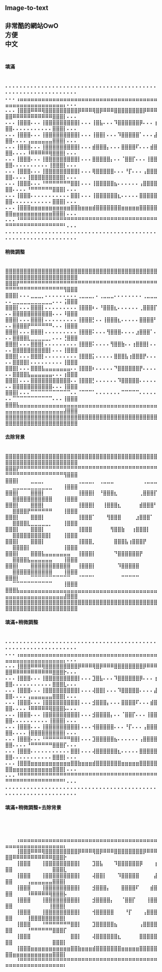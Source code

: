 <h2>Image-to-text<h2>
非常酷的網站OwO <br>
方便 <br>
中文 <br>
<br>
<h3>填滿<h3> <br>
⠄⠄⠄⠄⠄⠄⠄⠄⠄⠄⠄⠄⠄⠄⠄⠄⠄⠄⠄⠄⠄⠄⠄⠄⠄⠄⠄⠄⠄⠄⠄⠄⠄⠄⠄⠄⠄⠄⠄⠄⠄⠄⠄⠄⠄⠄⠄⠄⠄⠄⠄⠄⠄⠄⠄⠄⠄⠄⠄⠄⠄⠄
⠄⠄⠄⢠⣤⣤⣤⣤⣤⣤⣤⣤⣤⣤⣤⣤⣤⣤⣤⣤⣤⣤⣤⣤⣤⣤⣤⣤⣤⣤⣤⣤⣤⣤⣤⣤⣤⣤⣤⣤⣤⣤⣤⣤⣤⣤⣤⣤⣤⣤⣤⣤⣤⣤⣤⣤⣤⣤⡄⠄⠄⠄
⠄⠄⠄⢸⣿⣿⣿⠿⠿⠿⢿⣿⣿⣿⣿⣿⣿⣿⣿⣿⡿⠿⠿⠿⢿⣿⡿⠿⠿⠿⣿⣿⣿⣿⣿⣿⣿⣿⡿⠿⠿⠿⣿⣿⠿⠿⠿⠿⠿⠿⠿⠿⠿⠿⠿⣿⣿⣿⡇⠄⠄⠄
⠄⠄⠄⢸⣿⣿⣿⠄⠄⠄⢸⣿⣿⣿⣿⣿⣿⣿⣿⣿⡇⠄⠄⠄⢸⣿⣧⠄⠄⠄⠹⣿⣿⣿⣿⣿⣿⡿⠄⠄⠄⢰⣿⣿⠄⠄⠄⠄⠄⠄⠄⠄⠄⠄⠄⣿⣿⣿⡇⠄⠄⠄
⠄⠄⠄⢸⣿⣿⣿⠄⠄⠄⢸⣿⣿⣿⣿⣿⣿⣿⣿⣿⡇⠄⠄⠄⢸⣿⣿⡇⠄⠄⠄⠹⣿⣿⣿⣿⣿⠁⠄⠄⠄⣼⣿⣿⠄⠄⠄⠄⢠⣤⣤⣤⣤⣤⣤⣿⣿⣿⡇⠄⠄⠄
⠄⠄⠄⢸⣿⣿⣿⠄⠄⠄⢸⣿⣿⣿⣿⣿⣿⣿⣿⣿⡇⠄⠄⠄⣾⣿⣿⣿⡄⠄⠄⠄⣿⣿⣿⣿⠏⠄⠄⠄⣾⣿⣿⣿⠄⠄⠄⠄⠸⠿⠿⠿⠿⠿⢿⣿⣿⣿⡇⠄⠄⠄
⠄⠄⠄⢸⣿⣿⣿⠄⠄⠄⢸⣿⣿⣿⣿⣿⣿⣿⣿⣿⡇⠄⠄⠄⣿⣿⣿⣿⣿⡄⠄⠄⠈⣿⣿⡏⠄⠄⠄⢸⣿⣿⣿⣿⠄⠄⠄⠄⠄⠄⠄⠄⠄⠄⢸⣿⣿⣿⡇⠄⠄⠄
⠄⠄⠄⢸⣿⣿⣿⠄⠄⠄⢸⣿⣿⣿⣿⣿⣿⣿⣿⣿⡇⠄⠄⠄⢿⣿⣿⣿⣿⣿⠄⠄⠄⠘⡏⠄⠄⠄⢠⣿⣿⣿⣿⣿⠄⠄⠄⠄⢸⣿⣿⣿⣿⣿⣿⣿⣿⣿⡇⠄⠄⠄
⠄⠄⠄⢸⣿⣿⣿⠄⠄⠄⠘⠛⠛⠛⠛⠛⠛⠛⣿⣿⡇⠄⠄⠄⢸⣿⣿⣿⣿⣿⣦⠄⠄⠄⠄⠄⠄⢠⣿⣿⣿⣿⣿⣿⠄⠄⠄⠄⠘⠛⠛⠛⠛⠛⠛⣿⣿⣿⡇⠄⠄⠄
⠄⠄⠄⢸⣿⣿⣿⠄⠄⠄⠄⠄⠄⠄⠄⠄⠄⠄⣿⣿⡇⠄⠄⠄⢸⣿⣿⣿⣿⣿⣿⣆⠄⠄⠄⠄⠄⣿⣿⣿⣿⣿⣿⣿⠄⠄⠄⠄⠄⠄⠄⠄⠄⠄⠄⣿⣿⣿⡇⠄⠄⠄
⠄⠄⠄⢸⣿⣿⣿⣶⣶⣶⣶⣶⣶⣶⣶⣶⣶⣶⣿⣿⣷⣶⣶⣶⣾⣿⣿⣿⣿⣿⣿⣿⣶⣶⣶⣶⣶⣿⣿⣿⣿⣿⣿⣿⣶⣶⣶⣶⣶⣶⣶⣶⣶⣶⣶⣿⣿⣿⡇⠄⠄⠄
⠄⠄⠄⠘⠛⠛⠛⠛⠛⠛⠛⠛⠛⠛⠛⠛⠛⠛⠛⠛⠛⠛⠛⠛⠛⠛⠛⠛⠛⠛⠛⠛⠛⠛⠛⠛⠛⠛⠛⠛⠛⠛⠛⠛⠛⠛⠛⠛⠛⠛⠛⠛⠛⠛⠛⠛⠛⠛⠃⠄⠄⠄
⠄⠄⠄⠄⠄⠄⠄⠄⠄⠄⠄⠄⠄⠄⠄⠄⠄⠄⠄⠄⠄⠄⠄⠄⠄⠄⠄⠄⠄⠄⠄⠄⠄⠄⠄⠄⠄⠄⠄⠄⠄⠄⠄⠄⠄⠄⠄⠄⠄⠄⠄⠄⠄⠄⠄⠄⠄⠄⠄⠄⠄⠄
<h3>稍微調整<h3> <br>
⣿⣿⣿⣿⣿⣿⣿⣿⣿⣿⣿⣿⣿⣿⣿⣿⣿⣿⣿⣿⣿⣿⣿⣿⣿⣿⣿⣿⣿⣿⣿⣿⣿⣿⣿⣿⣿⣿⣿⣿⣿⣿⣿⣿⣿⣿⣿⣿⣿⣿⣿⣿⣿⣿⣿⣿⣿⣿⣿⣿⣿⣿
⣿⣿⣿⡟⠛⠛⠛⠛⠛⠛⠛⠛⠛⠛⠛⠛⠛⠛⠛⠛⠛⠛⠛⠛⠛⠛⠛⠛⠛⠛⠛⠛⠛⠛⠛⠛⠛⠛⠛⠛⠛⠛⠛⠛⠛⠛⠛⠛⠛⠛⠛⠛⠛⠛⠛⠛⠛⠛⢻⣿⣿⣿
⣿⣿⣿⡇⠄⠄⠄⣀⣀⣀⡀⠄⠄⠄⠄⠄⠄⠄⠄⠄⢀⣀⣀⣀⡀⠄⢀⣀⣀⣀⠄⠄⠄⠄⠄⠄⠄⠄⢀⣀⣀⣀⠄⠄⣀⣀⣀⣀⣀⣀⣀⣀⣀⣀⣀⠄⠄⠄⢨⣿⣿⣿
⣿⣿⣿⡇⠄⠄⠄⣿⣿⣿⡇⠄⠄⠄⠄⠄⠄⠄⠄⠄⢸⣿⣿⣿⠆⠄⠘⣿⣿⣿⣆⠄⠄⠄⠄⠄⠄⢀⣿⣿⣿⡏⠄⠄⣿⣿⣿⣿⣿⣿⣿⣿⣿⣿⣿⠄⠄⠄⠸⣿⣿⣿
⣿⣿⣿⡇⠄⠄⠄⣿⣿⣿⡇⠄⠄⠄⠄⠄⠄⠄⠄⠄⢸⣿⣿⣿⡃⠄⠄⢸⣿⣿⣿⣆⠄⠄⠄⠄⠄⣿⣿⣿⣿⠃⠄⠄⣿⣿⣿⣿⡟⠛⠛⠛⠛⠛⠛⠄⠄⠄⢸⣿⣿⣿
⣿⣿⣿⡇⠄⠄⠄⣿⣿⣿⡇⠄⠄⠄⠄⠄⠄⠄⠄⠄⢸⣿⣿⣿⠅⠄⠄⠄⢻⣿⣿⣿⠄⠄⠄⠄⣰⣿⣿⣿⠁⠄⠄⠄⣿⣿⣿⣿⣇⣀⣀⣀⣀⣀⡀⠄⠄⠄⢘⣿⣿⣿
⣿⣿⣿⡇⠄⠄⠄⣿⣿⣿⡇⠄⠄⠄⠄⠄⠄⠄⠄⠄⢸⣿⣿⣿⠅⠄⠄⠄⠄⢻⣿⣿⣷⠄⠄⢰⣿⣿⣿⡇⠄⠄⠄⠄⣿⣿⣿⣿⣿⣿⣿⣿⣿⣿⡇⠄⠄⠄⢸⣿⣿⣿
⣿⣿⣿⡇⠄⠄⠄⣿⣿⣿⡇⠄⠄⠄⠄⠄⠄⠄⠄⠄⢸⣿⣿⣿⡅⠄⠄⠄⠄⠄⣿⣿⣿⣧⢰⣿⣿⣿⡟⠄⠄⠄⠄⠄⣿⣿⣿⣿⡇⠄⠄⠄⠄⠄⠄⠄⠄⠄⢸⣿⣿⣿
⣿⣿⣿⡇⠄⠄⠄⣿⣿⣿⣧⣤⣤⣤⣤⣤⣤⣤⠄⠄⢸⣿⣿⣿⠆⠄⠄⠄⠄⠄⠙⣿⣿⣿⣿⣿⣿⡟⠄⠄⠄⠄⠄⠄⣿⣿⣿⣿⣧⣤⣤⣤⣤⣤⣤⠄⠄⠄⢰⣿⣿⣿
⣿⣿⣿⡇⠄⠄⠄⣿⣿⣿⣿⣿⣿⣿⣿⣿⣿⣿⠄⠄⢸⣿⣿⣿⡃⠄⠄⠄⠄⠄⠄⠹⣿⣿⣿⣿⣿⠄⠄⠄⠄⠄⠄⠄⣿⣿⣿⣿⣿⣿⣿⣿⣿⣿⣿⠄⠄⠄⢸⣿⣿⣿
⣿⣿⣿⡇⠄⠄⠄⠉⠉⠉⠉⠉⠉⠉⠉⠉⠉⠉⠄⠄⠈⠉⠉⠉⠁⠄⠄⠄⠄⠄⠄⠄⠉⠉⠉⠉⠉⠄⠄⠄⠄⠄⠄⠄⠉⠉⠉⠉⠉⠉⠉⠉⠉⠉⠉⠄⠄⠄⢸⣿⣿⣿
⣿⣿⣿⣧⣤⣤⣤⣤⣤⣤⣤⣤⣤⣤⣤⣤⣤⣤⣤⣤⣤⣤⣤⣤⣤⣤⣤⣤⣤⣤⣤⣤⣤⣤⣤⣤⣤⣤⣤⣤⣤⣤⣤⣤⣤⣤⣤⣤⣤⣤⣤⣤⣤⣤⣤⣤⣤⣤⣼⣿⣿⣿
⣿⣿⣿⣿⣿⣿⣿⣿⣿⣿⣿⣿⣿⣿⣿⣿⣿⣿⣿⣿⣿⣿⣿⣿⣿⣿⣿⣿⣿⣿⣿⣿⣿⣿⣿⣿⣿⣿⣿⣿⣿⣿⣿⣿⣿⣿⣿⣿⣿⣿⣿⣿⣿⣿⣿⣿⣿⣿⣿⣿⣿⣿
 <h3>去除背景<h3> <br>
⣿⣿⣿⣿⣿⣿⣿⣿⣿⣿⣿⣿⣿⣿⣿⣿⣿⣿⣿⣿⣿⣿⣿⣿⣿⣿⣿⣿⣿⣿⣿⣿⣿⣿⣿⣿⣿⣿⣿⣿⣿⣿⣿⣿⣿⣿⣿⣿⣿⣿⣿⣿⣿⣿⣿⣿⣿⣿⣿⣿⣿⣿
⣿⣿⣿⡟⠛⠛⠛⠛⠛⠛⠛⠛⠛⠛⠛⠛⠛⠛⠛⠛⠛⠛⠛⠛⠛⠛⠛⠛⠛⠛⠛⠛⠛⠛⠛⠛⠛⠛⠛⠛⠛⠛⠛⠛⠛⠛⠛⠛⠛⠛⠛⠛⠛⠛⠛⠛⠛⠛⢻⣿⣿⣿
⣿⣿⣿⡇⠀⠀⠀⣀⣀⣀⡀⠀⠀⠀⠀⠀⠀⠀⠀⠀⢀⣀⣀⣀⡀⠀⢀⣀⣀⣀⠀⠀⠀⠀⠀⠀⠀⠀⢀⣀⣀⣀⠀⠀⣀⣀⣀⣀⣀⣀⣀⣀⣀⣀⣀⠀⠀⠀⢸⣿⣿⣿
⣿⣿⣿⡇⠀⠀⠀⣿⣿⣿⡇⠀⠀⠀⠀⠀⠀⠀⠀⠀⢸⣿⣿⣿⡇⠀⠘⣿⣿⣿⣆⠀⠀⠀⠀⠀⠀⢀⣿⣿⣿⡏⠀⠀⣿⣿⣿⣿⣿⣿⣿⣿⣿⣿⣿⠀⠀⠀⢸⣿⣿⣿
⣿⣿⣿⡇⠀⠀⠀⣿⣿⣿⡇⠀⠀⠀⠀⠀⠀⠀⠀⠀⢸⣿⣿⣿⡇⠀⠀⢸⣿⣿⣿⣆⠀⠀⠀⠀⠀⣾⣿⣿⣿⠃⠀⠀⣿⣿⣿⣿⡟⠛⠛⠛⠛⠛⠛⠀⠀⠀⢸⣿⣿⣿
⣿⣿⣿⡇⠀⠀⠀⣿⣿⣿⡇⠀⠀⠀⠀⠀⠀⠀⠀⠀⢸⣿⣿⣿⠁⠀⠀⠀⢻⣿⣿⣿⠀⠀⠀⠀⣰⣿⣿⣿⠁⠀⠀⠀⣿⣿⣿⣿⣇⣀⣀⣀⣀⣀⡀⠀⠀⠀⢸⣿⣿⣿
⣿⣿⣿⡇⠀⠀⠀⣿⣿⣿⡇⠀⠀⠀⠀⠀⠀⠀⠀⠀⢸⣿⣿⣿⠀⠀⠀⠀⠀⢻⣿⣿⣷⠀⠀⢰⣿⣿⣿⡇⠀⠀⠀⠀⣿⣿⣿⣿⣿⣿⣿⣿⣿⣿⡇⠀⠀⠀⢸⣿⣿⣿
⣿⣿⣿⡇⠀⠀⠀⣿⣿⣿⡇⠀⠀⠀⠀⠀⠀⠀⠀⠀⢸⣿⣿⣿⡀⠀⠀⠀⠀⠀⣿⣿⣿⣧⢰⣿⣿⣿⡟⠀⠀⠀⠀⠀⣿⣿⣿⣿⡇⠀⠀⠀⠀⠀⠀⠀⠀⠀⢸⣿⣿⣿
⣿⣿⣿⡇⠀⠀⠀⣿⣿⣿⣧⣤⣤⣤⣤⣤⣤⣤⠀⠀⢸⣿⣿⣿⡇⠀⠀⠀⠀⠀⠙⣿⣿⣿⣿⣿⣿⡟⠀⠀⠀⠀⠀⠀⣿⣿⣿⣿⣧⣤⣤⣤⣤⣤⣤⠀⠀⠀⢸⣿⣿⣿
⣿⣿⣿⡇⠀⠀⠀⣿⣿⣿⣿⣿⣿⣿⣿⣿⣿⣿⠀⠀⢸⣿⣿⣿⡇⠀⠀⠀⠀⠀⠀⠹⣿⣿⣿⣿⣿⠀⠀⠀⠀⠀⠀⠀⣿⣿⣿⣿⣿⣿⣿⣿⣿⣿⣿⠀⠀⠀⢸⣿⣿⣿
⣿⣿⣿⡇⠀⠀⠀⠉⠉⠉⠉⠉⠉⠉⠉⠉⠉⠉⠀⠀⠈⠉⠉⠉⠁⠀⠀⠀⠀⠀⠀⠀⠉⠉⠉⠉⠉⠀⠀⠀⠀⠀⠀⠀⠉⠉⠉⠉⠉⠉⠉⠉⠉⠉⠉⠀⠀⠀⢸⣿⣿⣿
⣿⣿⣿⣧⣤⣤⣤⣤⣤⣤⣤⣤⣤⣤⣤⣤⣤⣤⣤⣤⣤⣤⣤⣤⣤⣤⣤⣤⣤⣤⣤⣤⣤⣤⣤⣤⣤⣤⣤⣤⣤⣤⣤⣤⣤⣤⣤⣤⣤⣤⣤⣤⣤⣤⣤⣤⣤⣤⣼⣿⣿⣿
⣿⣿⣿⣿⣿⣿⣿⣿⣿⣿⣿⣿⣿⣿⣿⣿⣿⣿⣿⣿⣿⣿⣿⣿⣿⣿⣿⣿⣿⣿⣿⣿⣿⣿⣿⣿⣿⣿⣿⣿⣿⣿⣿⣿⣿⣿⣿⣿⣿⣿⣿⣿⣿⣿⣿⣿⣿⣿⣿⣿⣿⣿
 <h3>填滿+稍微調整<h3> <br>
   ⠄⠄⠄⠄⠄⠄⠄⠄⠄⠄⠄⠄⠄⠄⠄⠄⠄⠄⠄⠄⠄⠄⠄⠄⠄⠄⠄⠄⠄⠄⠄⠄⠄⠄⠄⠄⠄⠄⠄⠄⠄⠄⠄⠄⠄⠄⠄⠄⠄⠄⠄⠄⠄⠄⠄⠄⠄⠄⠄⠄⠄⠄
⠄⠄⠄⢠⣤⣤⣤⣤⣤⣤⣤⣤⣤⣤⣤⣤⣤⣤⣤⣤⣤⣤⣤⣤⣤⣤⣤⣤⣤⣤⣤⣤⣤⣤⣤⣤⣤⣤⣤⣤⣤⣤⣤⣤⣤⣤⣤⣤⣤⣤⣤⣤⣤⣤⣤⣤⣤⣤⡄⠄⠄⠄
⠄⠄⠄⢸⣿⣿⣿⠿⠿⠿⢿⣿⣿⣿⣿⣿⣿⣿⣿⣿⡿⠿⠿⠿⢿⣿⡿⠿⠿⠿⣿⣿⣿⣿⣿⣿⣿⣿⡿⠿⠿⠿⣿⣿⠿⠿⠿⠿⠿⠿⠿⠿⠿⠿⠿⣿⣿⣿⡗⠄⠄⠄
⠄⠄⠄⢸⣿⣿⣿⠄⠄⠄⢸⣿⣿⣿⣿⣿⣿⣿⣿⣿⡇⠄⠄⠄⣹⣿⣧⠄⠄⠄⠹⣿⣿⣿⣿⣿⣿⡿⠄⠄⠄⢰⣿⣿⠄⠄⠄⠄⠄⠄⠄⠄⠄⠄⠄⣿⣿⣿⣇⠄⠄⠄
⠄⠄⠄⢸⣿⣿⣿⠄⠄⠄⢸⣿⣿⣿⣿⣿⣿⣿⣿⣿⡇⠄⠄⠄⢼⣿⣿⡇⠄⠄⠄⠹⣿⣿⣿⣿⣿⠄⠄⠄⠄⣼⣿⣿⠄⠄⠄⠄⢠⣤⣤⣤⣤⣤⣤⣿⣿⣿⡇⠄⠄⠄
⠄⠄⠄⢸⣿⣿⣿⠄⠄⠄⢸⣿⣿⣿⣿⣿⣿⣿⣿⣿⡇⠄⠄⠄⣺⣿⣿⣿⡄⠄⠄⠄⣿⣿⣿⣿⠏⠄⠄⠄⣾⣿⣿⣿⠄⠄⠄⠄⠸⠿⠿⠿⠿⠿⢿⣿⣿⣿⡧⠄⠄⠄
⠄⠄⠄⢸⣿⣿⣿⠄⠄⠄⢸⣿⣿⣿⣿⣿⣿⣿⣿⣿⡇⠄⠄⠄⣺⣿⣿⣿⣿⡄⠄⠄⠈⣿⣿⡏⠄⠄⠄⢸⣿⣿⣿⣿⠄⠄⠄⠄⠄⠄⠄⠄⠄⠄⢸⣿⣿⣿⡇⠄⠄⠄
⠄⠄⠄⢸⣿⣿⣿⠄⠄⠄⢸⣿⣿⣿⣿⣿⣿⣿⣿⣿⡇⠄⠄⠄⢺⣿⣿⣿⣿⣿⠄⠄⠄⠘⡏⠄⠄⠄⢠⣿⣿⣿⣿⣿⠄⠄⠄⠄⢸⣿⣿⣿⣿⣿⣿⣿⣿⣿⡇⠄⠄⠄
⠄⠄⠄⢸⣿⣿⣿⠄⠄⠄⠘⠛⠛⠛⠛⠛⠛⠛⣿⣿⡇⠄⠄⠄⣹⣿⣿⣿⣿⣿⣦⠄⠄⠄⠄⠄⠄⢠⣿⣿⣿⣿⣿⣿⠄⠄⠄⠄⠘⠛⠛⠛⠛⠛⠛⣿⣿⣿⡏⠄⠄⠄
⠄⠄⠄⢸⣿⣿⣿⠄⠄⠄⠄⠄⠄⠄⠄⠄⠄⠄⣿⣿⡇⠄⠄⠄⢼⣿⣿⣿⣿⣿⣿⣆⠄⠄⠄⠄⠄⣿⣿⣿⣿⣿⣿⣿⠄⠄⠄⠄⠄⠄⠄⠄⠄⠄⠄⣿⣿⣿⡇⠄⠄⠄
⠄⠄⠄⢸⣿⣿⣿⣶⣶⣶⣶⣶⣶⣶⣶⣶⣶⣶⣿⣿⣷⣶⣶⣶⣾⣿⣿⣿⣿⣿⣿⣿⣶⣶⣶⣶⣶⣿⣿⣿⣿⣿⣿⣿⣶⣶⣶⣶⣶⣶⣶⣶⣶⣶⣶⣿⣿⣿⡇⠄⠄⠄
⠄⠄⠄⠘⠛⠛⠛⠛⠛⠛⠛⠛⠛⠛⠛⠛⠛⠛⠛⠛⠛⠛⠛⠛⠛⠛⠛⠛⠛⠛⠛⠛⠛⠛⠛⠛⠛⠛⠛⠛⠛⠛⠛⠛⠛⠛⠛⠛⠛⠛⠛⠛⠛⠛⠛⠛⠛⠛⠃⠄⠄⠄
⠄⠄⠄⠄⠄⠄⠄⠄⠄⠄⠄⠄⠄⠄⠄⠄⠄⠄⠄⠄⠄⠄⠄⠄⠄⠄⠄⠄⠄⠄⠄⠄⠄⠄⠄⠄⠄⠄⠄⠄⠄⠄⠄⠄⠄⠄⠄⠄⠄⠄⠄⠄⠄⠄⠄⠄⠄⠄⠄⠄⠄⠄
 <h3>填滿+稍微調整+去除背景<h3> <br>
   ⠀⠀⠀⠀⠀⠀⠀⠀⠀⠀⠀⠀⠀⠀⠀⠀⠀⠀⠀⠀⠀⠀⠀⠀⠀⠀⠀⠀⠀⠀⠀⠀⠀⠀⠀⠀⠀⠀⠀⠀⠀⠀⠀⠀⠀⠀⠀⠀⠀⠀⠀⠀⠀⠀⠀⠀⠀⠀⠀⠀⠀⠀
⠀⠀⠀⢠⣤⣤⣤⣤⣤⣤⣤⣤⣤⣤⣤⣤⣤⣤⣤⣤⣤⣤⣤⣤⣤⣤⣤⣤⣤⣤⣤⣤⣤⣤⣤⣤⣤⣤⣤⣤⣤⣤⣤⣤⣤⣤⣤⣤⣤⣤⣤⣤⣤⣤⣤⣤⣤⣤⡄⠀⠀⠀
⠀⠀⠀⢸⣿⣿⣿⠿⠿⠿⢿⣿⣿⣿⣿⣿⣿⣿⣿⣿⡿⠿⠿⠿⢿⣿⡿⠿⠿⠿⣿⣿⣿⣿⣿⣿⣿⣿⡿⠿⠿⠿⣿⣿⠿⠿⠿⠿⠿⠿⠿⠿⠿⠿⠿⣿⣿⣿⡗⠀⠀⠀
⠀⠀⠀⢸⣿⣿⣿⠀⠀⠀⢸⣿⣿⣿⣿⣿⣿⣿⣿⣿⡇⠀⠀⠀⣹⣿⣧⠀⠀⠀⠹⣿⣿⣿⣿⣿⣿⡿⠀⠀⠀⢰⣿⣿⠀⠀⠀⠀⠀⠀⠀⠀⠀⠀⠀⣿⣿⣿⣇⠀⠀⠀
⠀⠀⠀⢸⣿⣿⣿⠀⠀⠀⢸⣿⣿⣿⣿⣿⣿⣿⣿⣿⡇⠀⠀⠀⢼⣿⣿⡇⠀⠀⠀⠹⣿⣿⣿⣿⣿⠀⠀⠀⠀⣼⣿⣿⠀⠀⠀⠀⢠⣤⣤⣤⣤⣤⣤⣿⣿⣿⡇⠀⠀⠀
⠀⠀⠀⢸⣿⣿⣿⠀⠀⠀⢸⣿⣿⣿⣿⣿⣿⣿⣿⣿⡇⠀⠀⠀⣺⣿⣿⣿⡄⠀⠀⠀⣿⣿⣿⣿⠏⠀⠀⠀⣾⣿⣿⣿⠀⠀⠀⠀⠸⠿⠿⠿⠿⠿⢿⣿⣿⣿⡧⠀⠀⠀
⠀⠀⠀⢸⣿⣿⣿⠀⠀⠀⢸⣿⣿⣿⣿⣿⣿⣿⣿⣿⡇⠀⠀⠀⣺⣿⣿⣿⣿⡄⠀⠀⠈⣿⣿⡏⠀⠀⠀⢸⣿⣿⣿⣿⠀⠀⠀⠀⠀⠀⠀⠀⠀⠀⢸⣿⣿⣿⡇⠀⠀⠀
⠀⠀⠀⢸⣿⣿⣿⠀⠀⠀⢸⣿⣿⣿⣿⣿⣿⣿⣿⣿⡇⠀⠀⠀⢺⣿⣿⣿⣿⣿⠀⠀⠀⠘⡏⠀⠀⠀⢠⣿⣿⣿⣿⣿⠀⠀⠀⠀⢸⣿⣿⣿⣿⣿⣿⣿⣿⣿⡇⠀⠀⠀
⠀⠀⠀⢸⣿⣿⣿⠀⠀⠀⠘⠛⠛⠛⠛⠛⠛⠛⣿⣿⡇⠀⠀⠀⣹⣿⣿⣿⣿⣿⣦⠀⠀⠀⠀⠀⠀⢠⣿⣿⣿⣿⣿⣿⠀⠀⠀⠀⠘⠛⠛⠛⠛⠛⠛⣿⣿⣿⡏⠀⠀⠀
⠀⠀⠀⢸⣿⣿⣿⠀⠀⠀⠀⠀⠀⠀⠀⠀⠀⠀⣿⣿⡇⠀⠀⠀⢼⣿⣿⣿⣿⣿⣿⣆⠀⠀⠀⠀⠀⣿⣿⣿⣿⣿⣿⣿⠀⠀⠀⠀⠀⠀⠀⠀⠀⠀⠀⣿⣿⣿⡇⠀⠀⠀
⠀⠀⠀⢸⣿⣿⣿⣶⣶⣶⣶⣶⣶⣶⣶⣶⣶⣶⣿⣿⣷⣶⣶⣶⣾⣿⣿⣿⣿⣿⣿⣿⣶⣶⣶⣶⣶⣿⣿⣿⣿⣿⣿⣿⣶⣶⣶⣶⣶⣶⣶⣶⣶⣶⣶⣿⣿⣿⡇⠀⠀⠀
⠀⠀⠀⠘⠛⠛⠛⠛⠛⠛⠛⠛⠛⠛⠛⠛⠛⠛⠛⠛⠛⠛⠛⠛⠛⠛⠛⠛⠛⠛⠛⠛⠛⠛⠛⠛⠛⠛⠛⠛⠛⠛⠛⠛⠛⠛⠛⠛⠛⠛⠛⠛⠛⠛⠛⠛⠛⠛⠃⠀⠀⠀
⠀⠀⠀⠀⠀⠀⠀⠀⠀⠀⠀⠀⠀⠀⠀⠀⠀⠀⠀⠀⠀⠀⠀⠀⠀⠀⠀⠀⠀⠀⠀⠀⠀⠀⠀⠀⠀⠀⠀⠀⠀⠀⠀⠀⠀⠀⠀⠀⠀⠀⠀⠀⠀⠀⠀⠀⠀⠀⠀⠀⠀⠀
